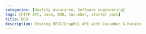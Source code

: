 ```yaml
---
categories: [Quality Assurance, Software engineering]
tags: [HTTP API, Java, BDD, Cucumber, starter pack]
title: BDD
description: Testing REST/GraphQL API with Cucumber & Karate
---
```

